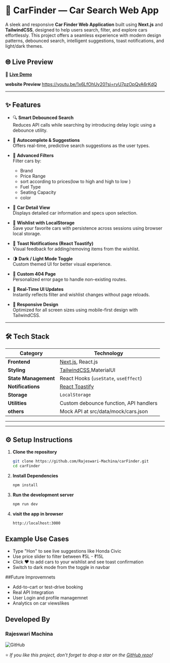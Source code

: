 # 🚗 CarFinder — Car Search Web App

A sleek and responsive **Car Finder Web Application** built using **Next.js** and **TailwindCSS**, designed to help users search, filter, and explore cars effortlessly. This project offers a seamless experience with modern design patterns, debounced search, intelligent suggestions, toast notifications, and light/dark themes.

## 🌐 Live Preview

🔗 **[Live Demo](https://car-finder-bk.vercel.app/)** 

**website Preview** https://youtu.be/1x6LfOhUv20?si=ryU7pzOpQvA6rKdQ

---

## ✨ Features

- 🔍 **Smart Debounced Search**  
  Reduces API calls while searching by introducing delay logic using a debounce utility.

- 🧠 **Autocomplete & Suggestions**  
  Offers real-time, predictive search suggestions as the user types.

- 🧪 **Advanced Filters**  
  Filter cars by:
  - Brand
  - Price Range
  - sort according to prices(low to high and high to low )
  - Fuel Type
  - Seating Capacity
  - color

- 🧾 **Car Detail View**  
  Displays detailed car information and specs upon selection.

- 💖 **Wishlist with LocalStorage**  
  Save your favorite cars with persistence across sessions using browser local storage.

- 🔔 **Toast Notifications (React Toastify)**  
  Visual feedback for adding/removing items from the wishlist.

- 🌗 **Dark / Light Mode Toggle**  
  Custom themed UI for better visual experience.

- 🚫 **Custom 404 Page**  
  Personalized error page to handle non-existing routes.

- 🔁 **Real-Time UI Updates**  
  Instantly reflects filter and wishlist changes without page reloads.

- 📱 **Responsive Design**  
  Optimized for all screen sizes using mobile-first design with TailwindCSS.

---

## 🛠️ Tech Stack

| Category            | Technology         |
|---------------------|--------------------|
| **Frontend**        | [Next.js](https://nextjs.org/), React.js |
| **Styling**         | [TailwindCSS](https://tailwindcss.com/),MaterialUI |
| **State Management**| React Hooks (`useState`, `useEffect`) |
| **Notifications**   | [React Toastify](https://fkhadra.github.io/react-toastify/introduction) |
| **Storage**         | `LocalStorage` |
| **Utilities**       | Custom debounce function, API handlers |
| **others**       | Mock API at src/data/mock/cars.json |

---

---

## ⚙️ Setup Instructions

1. **Clone the repository**
   ```bash
   git clone https://github.com/Rajeswari-Machina/carFinder.git
   cd carFinder

1. **Install Dependencies**
   ```bash
   npm install
1. **Run the development server**
   ```bash
   npm run dev
1. **visit the app in browser**
   ```bash
   http://localhost:3000

## Example Use Cases

- Type "Hon" to see live suggestions like Honda Civic
- Use price slider to filter between ₹5L - ₹15L
- Click ❤️ to add cars to your wishlist and see toast confirmation
- Switch to dark mode from the toggle in navbar

##Future Improvemnets 

- Add-to-cart or test-drive booking
- Real API Integration
- User Login and profile managemnet
- Analytics on car viewslikes

## Developed By 
### Rajeswari Machina
![GitHub](https://github.com/Rajeswari-Machina)


⭐️ *If you like this project, don't forget to drop a star on the [GitHub repo](https://github.com/Rajeswari-Machina/carFinder)!*

